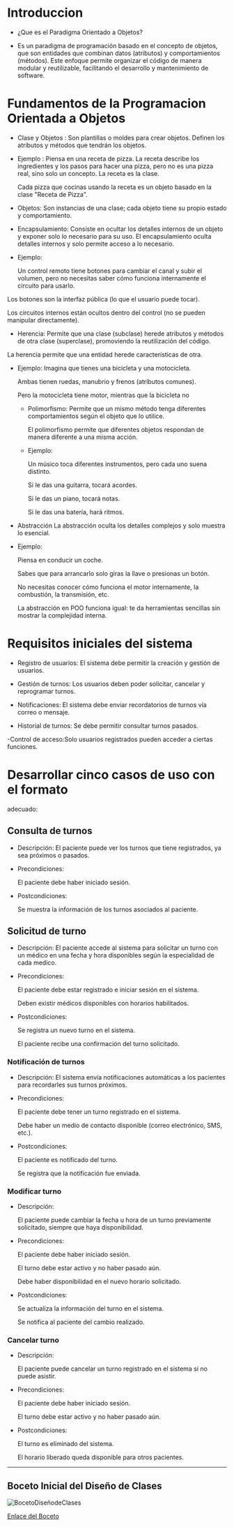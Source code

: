 # Introduccion 

 - ¿Que es el Paradigma Orientado a Objetos?

 -  Es un paradigma de programación basado en el concepto de objetos, que son entidades que combinan datos 
    (atributos) y comportamientos (métodos). Este enfoque permite organizar el código de manera modular y 
    reutilizable, facilitando el desarrollo y mantenimiento de software.


# Fundamentos de la Programacion Orientada a Objetos 

 - Clase y Objetos : Son plantillas o moldes para crear objetos. Definen los atributos y métodos que tendrán los 
                    objetos.
 
 - Ejemplo : Piensa en una receta de pizza. La receta describe los ingredientes y los pasos para hacer una pizza, 
   pero no es una pizza real, sino solo un concepto.
   La receta es la clase.

    Cada pizza que cocinas usando la receta es un objeto basado en la clase "Receta de Pizza".


  - Objetos: Son instancias de una clase; cada objeto tiene su propio estado y comportamiento.

 
  - Encapsulamiento: Consiste en ocultar los detalles internos de un objeto y exponer solo lo necesario para su uso.
  El encapsulamiento oculta detalles internos y solo permite acceso a lo necesario.

  - Ejemplo:

     Un control remoto tiene botones para cambiar el canal y subir el volumen, pero no necesitas saber cómo funciona 
    internamente el circuito para usarlo.

  Los botones son la interfaz pública (lo que el usuario puede tocar).

  Los circuitos internos están ocultos dentro del control (no se pueden manipular directamente).


- Herencia: 
  Permite que una clase (subclase) herede atributos y métodos de otra clase (superclase), promoviendo la 
  reutilización del código.

La herencia permite que una entidad herede características de otra.

- Ejemplo:
   Imagina que tienes una bicicleta y una motocicleta.

    Ambas tienen ruedas, manubrio y frenos (atributos comunes).

    Pero la motocicleta tiene motor, mientras que la bicicleta no

  - Polimorfismo: Permite que un mismo método tenga diferentes comportamientos según el objeto que lo utilice.

    El polimorfismo permite que diferentes objetos respondan de manera diferente a una misma acción.

  - Ejemplo:

    Un músico toca diferentes instrumentos, pero cada uno suena distinto.

    Si le das una guitarra, tocará acordes.

    Si le das un piano, tocará notas.

    Si le das una batería, hará ritmos.

- Abstracción
  La abstracción oculta los detalles complejos y solo muestra lo esencial.

- Ejemplo:  

    Piensa en conducir un coche.

    Sabes que para arrancarlo solo giras la llave o presionas un botón.

    No necesitas conocer cómo funciona el motor internamente, la combustión, la transmisión, etc.

    La abstracción en POO funciona igual: te da herramientas sencillas sin mostrar la complejidad interna.


# Requisitos iniciales del sistema

- Registro de usuarios: El sistema debe permitir la creación y gestión de usuarios.

- Gestión de turnos: Los usuarios deben poder solicitar, cancelar y reprogramar turnos.

- Notificaciones: El sistema debe enviar recordatorios de turnos vía correo o mensaje.

- Historial de turnos: Se debe permitir consultar turnos pasados.

-Control de acceso:Solo usuarios registrados pueden acceder a ciertas funciones.


# Desarrollar cinco casos de uso con el formato
  adecuado:
  
  
## Consulta de turnos

-  Descripción:
   El paciente puede ver los turnos que tiene registrados, ya sea próximos o pasados.

-  Precondiciones:

   El paciente debe haber iniciado sesión.

- Postcondiciones:

   Se muestra la información de los turnos asociados al paciente.


## Solicitud de turno


- Descripción:
  El paciente accede al sistema para solicitar un turno con un médico en una fecha y hora disponibles según la 
  especialidad de cada medico.

- Precondiciones:

  El paciente debe estar registrado e iniciar sesión en el sistema.

  Deben existir médicos disponibles con horarios habilitados.

- Postcondiciones:

  Se registra un nuevo turno en el sistema.

  El paciente recibe una confirmación del turno solicitado.


### Notificación de turnos


- Descripción:
  El sistema envía notificaciones automáticas a los pacientes para recordarles sus turnos próximos.

- Precondiciones:

  El paciente debe tener un turno registrado en el sistema.

  Debe haber un medio de contacto disponible (correo electrónico, SMS, etc.).

- Postcondiciones:

  El paciente es notificado del turno.

  Se registra que la notificación fue enviada.
 
### Modificar turno

- Descripción:

  El paciente puede cambiar la fecha u hora de un turno previamente solicitado, siempre que haya disponibilidad.

- Precondiciones:

  El paciente debe haber iniciado sesión.

  El turno debe estar activo y no haber pasado aún.

  Debe haber disponibilidad en el nuevo horario solicitado.

- Postcondiciones:

  Se actualiza la información del turno en el sistema.

  Se notifica al paciente del cambio realizado.

### Cancelar turno

- Descripción:

  El paciente puede cancelar un turno registrado en el sistema si no puede asistir.

- Precondiciones:

  El paciente debe haber iniciado sesión.

  El turno debe estar activo y no haber pasado aún.

- Postcondiciones:

  El turno es eliminado del sistema.

  El horario liberado queda disponible para otros pacientes.



---

## Boceto Inicial del Diseño de Clases

![BocetoDiseñodeClases](Boceto_Inicial_Clases.png)

[Enlace del Boceto](https://drive.google.com/file/d/1FZT_aHYFLC1zb0carn5iwjVPcbPRZxxZ/view?usp=sharing)
